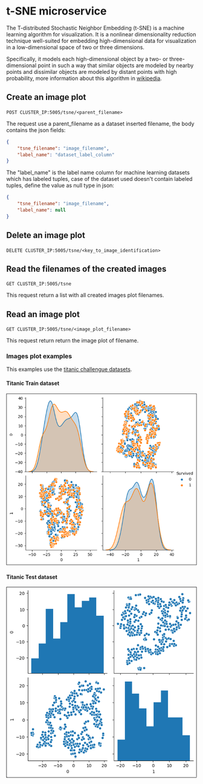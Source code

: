# t-SNE microservice
The T-distributed Stochastic Neighbor Embedding (t-SNE) is a machine learning 
algorithm for visualization. It is a nonlinear dimensionality reduction 
technique well-suited for embedding high-dimensional data for visualization in 
a low-dimensional space of two or three dimensions. 

Specifically, it models each high-dimensional object by a two- or 
three-dimensional point in such a way that similar objects are modeled by 
nearby points and dissimilar objects are modeled by distant points with high 
probability, more information about this algorithm in 
[wikipedia]( https://en.wikipedia.org/wiki/T-distributed_stochastic_neighbor_embedding).

## Create an image plot

`POST CLUSTER_IP:5005/tsne/<parent_filename>`

The request use a parent_filename as a dataset inserted filename, the body 
contains the json fields:
```json
{
    "tsne_filename": "image_filename",
    "label_name": "dataset_label_column"
}
```
The "label_name" is the label name column for machine learning datasets which 
has labeled tuples, case of the dataset used doesn't contain labeled tuples, 
define the value as null type in json:
```json
{
    "tsne_filename": "image_filename",
    "label_name": null
}
```
## Delete an image plot

`DELETE CLUSTER_IP:5005/tsne/<key_to_image_identification>`

## Read the filenames of the created images

`GET CLUSTER_IP:5005/tsne`

This request return a list with all created images plot filenames.
 
## Read an image plot

`GET CLUSTER_IP:5005/tsne/<image_plot_filename>`

This request return return the image plot of filename.

### Images plot examples
This examples use the 
[titanic challengue datasets](https://www.kaggle.com/c/titanic/overview).
#### Titanic Train dataset
![](./titanic_train_tsne.png)

#### Titanic Test dataset
![](./titanic_test_tsne.png)

